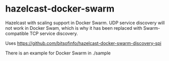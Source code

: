 # hazelcast-docker-swarm

Hazelcast with scaling support in Docker Swarm. UDP service discovery will not work in Docker Swam, which is why it has been replaced with Swarm-compatible TCP service discovery.

Uses https://github.com/bitsofinfo/hazelcast-docker-swarm-discovery-spi

There is an example for Docker Swarm in ./sample